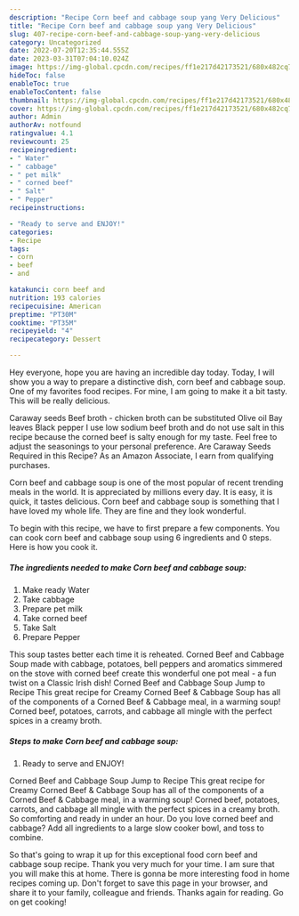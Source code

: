 ```yaml
---
description: "Recipe Corn beef and cabbage soup yang Very Delicious"
title: "Recipe Corn beef and cabbage soup yang Very Delicious"
slug: 407-recipe-corn-beef-and-cabbage-soup-yang-very-delicious
category: Uncategorized
date: 2022-07-20T12:35:44.555Z
date: 2023-03-31T07:04:10.024Z
image: https://img-global.cpcdn.com/recipes/ff1e217d42173521/680x482cq70/corn-beef-and-cabbage-soup-recipe-main-photo.jpg
hideToc: false
enableToc: true
enableTocContent: false
thumbnail: https://img-global.cpcdn.com/recipes/ff1e217d42173521/680x482cq70/corn-beef-and-cabbage-soup-recipe-main-photo.jpg
cover: https://img-global.cpcdn.com/recipes/ff1e217d42173521/680x482cq70/corn-beef-and-cabbage-soup-recipe-main-photo.jpg
author: Admin
authorAv: notfound
ratingvalue: 4.1
reviewcount: 25
recipeingredient:
- " Water"
- " cabbage"
- " pet milk"
- " corned beef"
- " Salt"
- " Pepper"
recipeinstructions:

- "Ready to serve and ENJOY!"
categories:
- Recipe
tags:
- corn
- beef
- and

katakunci: corn beef and 
nutrition: 193 calories
recipecuisine: American
preptime: "PT30M"
cooktime: "PT35M"
recipeyield: "4"
recipecategory: Dessert

---
```



Hey everyone, hope you are having an incredible day today. Today, I will show you a way to prepare a distinctive dish, corn beef and cabbage soup. One of my favorites food recipes. For mine, I am going to make it a bit tasty. This will be really delicious.

Caraway seeds Beef broth - chicken broth can be substituted Olive oil Bay leaves Black pepper I use low sodium beef broth and do not use salt in this recipe because the corned beef is salty enough for my taste. Feel free to adjust the seasonings to your personal preference. Are Caraway Seeds Required in this Recipe? As an Amazon Associate, I earn from qualifying purchases.

Corn beef and cabbage soup is one of the most popular of recent trending meals in the world. It is appreciated by millions every day. It is easy, it is quick, it tastes delicious. Corn beef and cabbage soup is something that I have loved my whole life. They are fine and they look wonderful.


To begin with this recipe, we have to first prepare a few components. You can cook corn beef and cabbage soup using 6 ingredients and 0 steps. Here is how you cook it.

<!--inarticleads1-->

##### The ingredients needed to make Corn beef and cabbage soup:

1. Make ready  Water
1. Take  cabbage
1. Prepare  pet milk
1. Take  corned beef
1. Take  Salt
1. Prepare  Pepper


This soup tastes better each time it is reheated. Corned Beef and Cabbage Soup made with cabbage, potatoes, bell peppers and aromatics simmered on the stove with corned beef create this wonderful one pot meal - a fun twist on a Classic Irish dish! Corned Beef and Cabbage Soup Jump to Recipe This great recipe for Creamy Corned Beef &amp; Cabbage Soup has all of the components of a Corned Beef &amp; Cabbage meal, in a warming soup! Corned beef, potatoes, carrots, and cabbage all mingle with the perfect spices in a creamy broth. 

<!--inarticleads2-->

##### Steps to make Corn beef and cabbage soup:


1. Ready to serve and ENJOY!

Corned Beef and Cabbage Soup Jump to Recipe This great recipe for Creamy Corned Beef &amp; Cabbage Soup has all of the components of a Corned Beef &amp; Cabbage meal, in a warming soup! Corned beef, potatoes, carrots, and cabbage all mingle with the perfect spices in a creamy broth. So comforting and ready in under an hour. Do you love corned beef and cabbage? Add all ingredients to a large slow cooker bowl, and toss to combine. 

So that's going to wrap it up for this exceptional food corn beef and cabbage soup recipe. Thank you very much for your time. I am sure that you will make this at home. There is gonna be more interesting food in home recipes coming up. Don't forget to save this page in your browser, and share it to your family, colleague and friends. Thanks again for reading. Go on get cooking!
